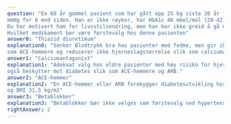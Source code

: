 ```yaml
---
question: "En 68 år gammel pasient som har gått opp 25 kg siste 20 år fikk påvist forhøyet blodtrykk 155/95
mmHg for 6 mnd siden. Han er ikke røyker, har HbA1c 46 mmol/mol (20-42), total kolesterol 6 mmol/L (ref 3,9-6,8) og HDL 1.1 mmol/L (ref 0,8-2,1). Det gir ham en middels risiko for hjertekarhendelse neste 10 år på 9%.
Du har motivert ham for livsstilsendring, men han har ikke greid å gå ned i vekt på tross av mer fysisk aktivitet. Du velger å starte ham på et blodtrykksmedikament.
Hvilket medikament bør være førstevalg hos denne pasienten"
answer0: "Thiazid diuretikum"
explanation0: "Senker Blodtrykk bra hos pasienter med fedme, men gir ikke beskyttelse mot diabetesutvikling
som ACE-hemmere og reduserer ikke hjerneslagstørrelse slik som calciumantagonistene."
answer1: "Calciumantagonist"
explanation1: "Adekvat valg hos eldre pasienter med høy risiko for hjerneslag, men her suboptimalt da det ikke
også beskytter mot diabetes slik som ACE-hemmere og ARB."
answer2: "ACE-hemmer"
explanation2: "En ACE-hemmer eller ARB forebygger diabetesutvikling hos en risikopasient med forhøyet HbA1c
og BMI 31.5 kg/m2"
answer3: "Betablokker"
explanation3: "Betablokker bør ikke velges som førstevalg ved hypertensjon uten spesifikk indikasjon (arytmi, svikt, ischemi) da det gir problemer for pasienten med senere vektreduskjon."
rightAnswer: 2
---
```



